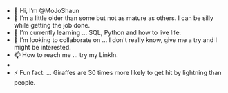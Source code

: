 - 👋 Hi, I’m @MoJoShaun
- 👀 I’m a little older than some but not as mature as others. I can be silly while getting the job done. 
- 🌱 I’m currently learning ... SQL, Python and how to live life.
- 💞️ I’m looking to collaborate on ... I don't really know, give me a try and I might be interested.
- 📫 How to reach me ... try my LinkIn.
- 
- ⚡ Fun fact: ... Giraffes are 30 times more likely to get hit by lightning than people.
<!---
MoJoShaun/MoJoShaun is a ✨ special ✨ repository because its `README.md` (this file) appears on your GitHub profile.
You can click the Preview link to take a look at your changes.
--->
